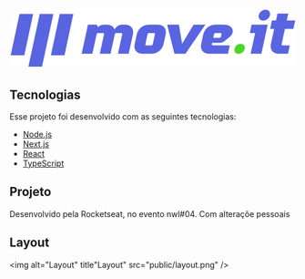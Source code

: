<h1 align="center">
    <img alt="Moveit" title="Moveit" src="public/logo-full.svg" />
</h1>

## Tecnologias

Esse projeto foi desenvolvido com as seguintes tecnologias:

- [Node.js](https://nodejs.org/en/)
- [Next.js](https://nextjs.org/)
- [React](https://reactjs.org)
- [TypeScript](https://www.typescriptlang.org/)

## Projeto

Desenvolvido pela Rocketseat, no evento nwl#04. Com alteraçõe pessoais


## Layout

<img alt="Layout" title"Layout" src="public/layout.png" />
